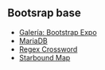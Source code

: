 ## Bootsrap base

* [Galería: Bootstrap Expo](http://expo.getbootstrap.com/)
* [MariaDB](https://mariadb.org/)
* [Regex Crossword](http://regexcrossword.com/)
* [Starbound Map](http://www.starboundmap.com/)
